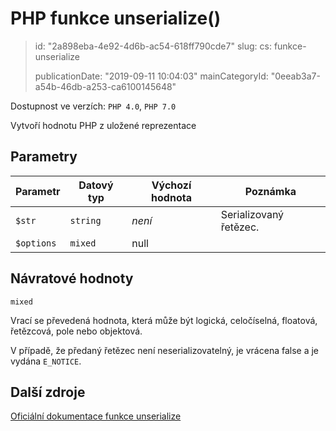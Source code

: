 PHP funkce unserialize()
========================

> id: "2a898eba-4e92-4d6b-ac54-618ff790cde7"
> slug:
> 	cs: funkce-unserialize
>
> publicationDate: "2019-09-11 10:04:03"
> mainCategoryId: "0eeab3a7-a54b-46db-a253-ca6100145648"

Dostupnost ve verzích: `PHP 4.0`, `PHP 7.0`

Vytvoří hodnotu PHP z uložené reprezentace


Parametry
--------------

| Parametr | Datový typ | Výchozí hodnota | Poznámka |
|-----|-----|-----|-----|
| `$str` | `string` | *není* | Serializovaný řetězec. |
| `$options` | `mixed` | null |  |


Návratové hodnoty
----------------

`mixed`

Vrací se převedená hodnota, která může být logická, celočíselná, floatová, řetězcová, pole nebo objektová.

V případě, že předaný řetězec není neserializovatelný, je vrácena false a je vydána `E_NOTICE`.

Další zdroje
------------

[Oficiální dokumentace funkce unserialize](https://www.php.net/manual/en/function.unserialize.php)
